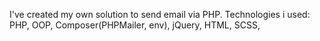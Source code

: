 I've created my own solution to send email via PHP. Technologies i used: PHP, OOP, Composer(PHPMailer, env), jQuery, HTML, SCSS,